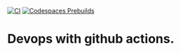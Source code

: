 [![CI](https://github.com/brem221/Devops-skills-with-github/actions/workflows/CI.yml/badge.svg)](https://github.com/brem221/Devops-skills-with-github/actions/workflows/CI.yml)
[![Codespaces Prebuilds](https://github.com/brem221/Devops-skills-with-github/actions/workflows/codespaces/create_codespaces_prebuilds/badge.svg)](https://github.com/brem221/Devops-skills-with-github/actions/workflows/codespaces/create_codespaces_prebuilds)
# Devops with github actions.
